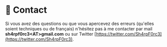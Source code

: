 # 📧 Contact

Si vous avez des questions ou que vous apercevez des erreurs (qu'elles soient techniques ou de français) n'hésitez pas à me contacter par mail **sh4rpf0rc3\<AT>gmail.com** ou sur Twitter [https://twitter.com/Sh4rpF0rc3](https://twitter.com/Sh4rpF0rc3).
